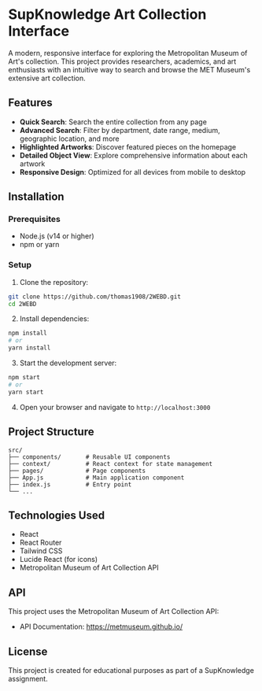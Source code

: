 # SupKnowledge Art Collection Interface

A modern, responsive interface for exploring the Metropolitan Museum of Art's collection. This project provides researchers, academics, and art enthusiasts with an intuitive way to search and browse the MET Museum's extensive art collection.

## Features

- **Quick Search**: Search the entire collection from any page
- **Advanced Search**: Filter by department, date range, medium, geographic location, and more
- **Highlighted Artworks**: Discover featured pieces on the homepage
- **Detailed Object View**: Explore comprehensive information about each artwork
- **Responsive Design**: Optimized for all devices from mobile to desktop

## Installation

### Prerequisites

- Node.js (v14 or higher)
- npm or yarn

### Setup

1. Clone the repository:
```bash
git clone https://github.com/thomas1908/2WEBD.git
cd 2WEBD
```

2. Install dependencies:
```bash
npm install
# or
yarn install
```

3. Start the development server:
```bash
npm start
# or
yarn start
```

4. Open your browser and navigate to `http://localhost:3000`

## Project Structure

```
src/
├── components/       # Reusable UI components
├── context/          # React context for state management
├── pages/            # Page components
├── App.js            # Main application component
├── index.js          # Entry point
└── ...
```

## Technologies Used

- React
- React Router
- Tailwind CSS
- Lucide React (for icons)
- Metropolitan Museum of Art Collection API

## API

This project uses the Metropolitan Museum of Art Collection API:
- API Documentation: https://metmuseum.github.io/

## License

This project is created for educational purposes as part of a SupKnowledge assignment.
